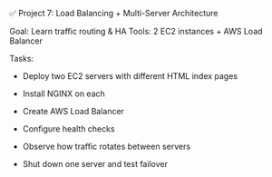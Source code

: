✅ Project 7: Load Balancing + Multi-Server Architecture

Goal: Learn traffic routing & HA
Tools: 2 EC2 instances + AWS Load Balancer

Tasks:

- Deploy two EC2 servers with different HTML index pages

- Install NGINX on each

- Create AWS Load Balancer

- Configure health checks

- Observe how traffic rotates between servers

- Shut down one server and test failover

